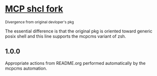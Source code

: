 # [MCP shcl fork](https://eg.meansofproduction.biz/eg/index.php/MCP-CMS)
<span style="font-size: 12px">Divergence from original devloper's pkg</span>

  The essential difference is that the original pkg is oriented toward generic posix
  shell and this line supports the mcpcms variant of zsh. 

## 1.0.0
   
  Appropriate actions from README.org performed automatically by the mcpcms automation.



